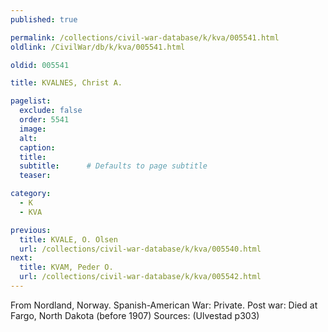 ```yaml
---
published: true

permalink: /collections/civil-war-database/k/kva/005541.html
oldlink: /CivilWar/db/k/kva/005541.html

oldid: 005541

title: KVALNES, Christ A.

pagelist:
  exclude: false
  order: 5541
  image: 
  alt:
  caption:
  title:
  subtitle:      # Defaults to page subtitle
  teaser:

category: 
  - K 
  - KVA

previous:
  title: KVALE, O. Olsen
  url: /collections/civil-war-database/k/kva/005540.html  
next:
  title: KVAM, Peder O.
  url: /collections/civil-war-database/k/kva/005542.html   
---
```

From Nordland, Norway. Spanish-American War: Private. Post war: Died at Fargo, North Dakota (before 1907) Sources: (Ulvestad p303)